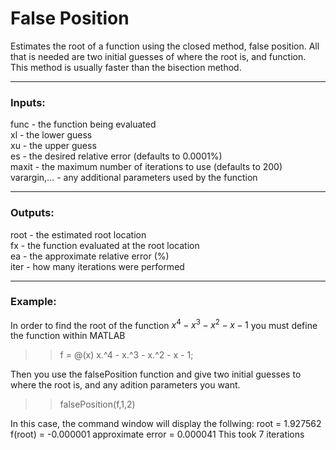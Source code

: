 # False Position
Estimates the root of a function using the closed method, false position. All that is needed are two initial guesses of where the root is, and function. This method is usually faster than the bisection method.

---
### Inputs:
func - the function being evaluated  
xl - the lower guess  
xu - the upper guess  
es - the desired relative error (defaults to 0.0001%)  
maxit - the maximum number of iterations to use (defaults to 200)  
varargin,... - any additional parameters used by the function

---
### Outputs:
root - the estimated root location  
fx - the function evaluated at the root location  
ea - the approximate relative error (%)  
iter - how many iterations were performed  

---
### Example:
In order to find the root of the function $x^4-x^3-x^2-x-1$ you must define the function within MATLAB
>> f = @(x) x.^4 - x.^3 - x.^2 - x - 1;

Then you use the falsePosition function and give two initial guesses to where the root is, and any adition parameters you want.
>> falsePosition(f,1,2)

In this case, the command window will display the follwing:
root = 1.927562
f(root) = -0.000001
approximate error = 0.000041
This took 7 iterations
